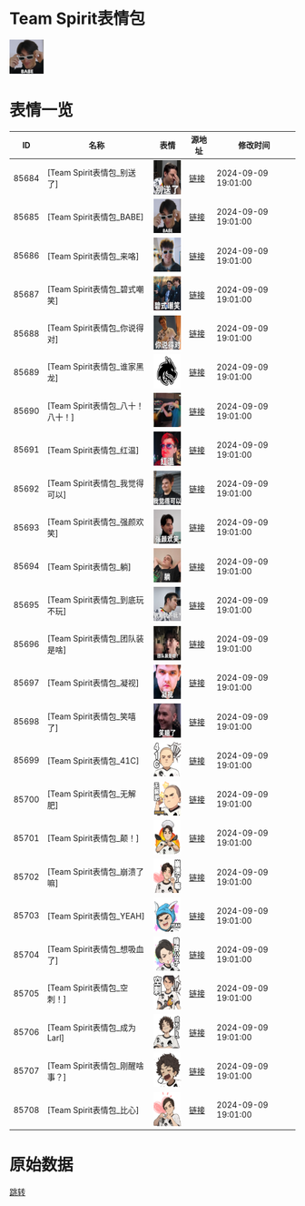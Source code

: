 # Team Spirit表情包

<img src="./cover.png" height="60" alt="cover" />

# 表情一览

|ID|名称|表情|源地址|修改时间|
|----|----|----|----|----|
|85684|[Team Spirit表情包_别送了]|<img src="./pic/085684_%5BTeam Spirit表情包_别送了%5D.png" height="60" alt="别送了"/>|[链接](https://i0.hdslb.com/bfs/garb/f996c753260c06314a823aefb4d3dc2fc39a769e.png)|2024-09-09 19:01:00|
|85685|[Team Spirit表情包_BABE]|<img src="./pic/085685_%5BTeam Spirit表情包_BABE%5D.png" height="60" alt="BABE"/>|[链接](https://i0.hdslb.com/bfs/garb/ab4d86849fe2002ffd98cd7ba55914b139ad122b.png)|2024-09-09 19:01:00|
|85686|[Team Spirit表情包_来咯]|<img src="./pic/085686_%5BTeam Spirit表情包_来咯%5D.png" height="60" alt="来咯"/>|[链接](https://i0.hdslb.com/bfs/garb/51b0d6ef870a0b2ac4af49cfca0a07d25f526484.png)|2024-09-09 19:01:00|
|85687|[Team Spirit表情包_碧式嘲笑]|<img src="./pic/085687_%5BTeam Spirit表情包_碧式嘲笑%5D.png" height="60" alt="碧式嘲笑"/>|[链接](https://i0.hdslb.com/bfs/garb/8b9ab578b1c6bdf80c93c191fa79dcc4ca353e7e.png)|2024-09-09 19:01:00|
|85688|[Team Spirit表情包_你说得对]|<img src="./pic/085688_%5BTeam Spirit表情包_你说得对%5D.png" height="60" alt="你说得对"/>|[链接](https://i0.hdslb.com/bfs/garb/04b233ac2ed657f37b47a763df9bc2934aff57ec.png)|2024-09-09 19:01:00|
|85689|[Team Spirit表情包_谁家黑龙]|<img src="./pic/085689_%5BTeam Spirit表情包_谁家黑龙%5D.png" height="60" alt="谁家黑龙"/>|[链接](https://i0.hdslb.com/bfs/garb/289659d176dcbdd40b93f5293b8d4c2dd285308a.png)|2024-09-09 19:01:00|
|85690|[Team Spirit表情包_八十！八十！]|<img src="./pic/085690_%5BTeam Spirit表情包_八十！八十！%5D.png" height="60" alt="八十！八十！"/>|[链接](https://i0.hdslb.com/bfs/garb/ef7904dc2c7e33a95dd303b7f7913c7c2089e6f3.png)|2024-09-09 19:01:00|
|85691|[Team Spirit表情包_红温]|<img src="./pic/085691_%5BTeam Spirit表情包_红温%5D.png" height="60" alt="红温"/>|[链接](https://i0.hdslb.com/bfs/garb/2201e9fb226af6e6c6a495dbb652336be6ba2e7a.png)|2024-09-09 19:01:00|
|85692|[Team Spirit表情包_我觉得可以]|<img src="./pic/085692_%5BTeam Spirit表情包_我觉得可以%5D.png" height="60" alt="我觉得可以"/>|[链接](https://i0.hdslb.com/bfs/garb/211448e9bd46484f08c3bffeafd2261f8a8e8427.png)|2024-09-09 19:01:00|
|85693|[Team Spirit表情包_强颜欢笑]|<img src="./pic/085693_%5BTeam Spirit表情包_强颜欢笑%5D.png" height="60" alt="强颜欢笑"/>|[链接](https://i0.hdslb.com/bfs/garb/f68442190d943ead296501fb61c4b753e5f2a77f.png)|2024-09-09 19:01:00|
|85694|[Team Spirit表情包_躺]|<img src="./pic/085694_%5BTeam Spirit表情包_躺%5D.png" height="60" alt="躺"/>|[链接](https://i0.hdslb.com/bfs/garb/304a89e147bd41cc18800b1dd9a7e9ea5b3d55f4.png)|2024-09-09 19:01:00|
|85695|[Team Spirit表情包_到底玩不玩]|<img src="./pic/085695_%5BTeam Spirit表情包_到底玩不玩%5D.png" height="60" alt="到底玩不玩"/>|[链接](https://i0.hdslb.com/bfs/garb/2407a93d8c585fc9b13cc0480024ac129dc314e7.png)|2024-09-09 19:01:00|
|85696|[Team Spirit表情包_团队装是啥]|<img src="./pic/085696_%5BTeam Spirit表情包_团队装是啥%5D.png" height="60" alt="团队装是啥"/>|[链接](https://i0.hdslb.com/bfs/garb/2536ee3efb02e10904db01d420a66d707748984e.png)|2024-09-09 19:01:00|
|85697|[Team Spirit表情包_凝视]|<img src="./pic/085697_%5BTeam Spirit表情包_凝视%5D.png" height="60" alt="凝视"/>|[链接](https://i0.hdslb.com/bfs/garb/d69c23d8ca3da9eb1a0f7e2672a22d1e6fdf6175.png)|2024-09-09 19:01:00|
|85698|[Team Spirit表情包_笑嘻了]|<img src="./pic/085698_%5BTeam Spirit表情包_笑嘻了%5D.png" height="60" alt="笑嘻了"/>|[链接](https://i0.hdslb.com/bfs/garb/14d7ddbe39edd67649b8e72088903f67977bbc15.png)|2024-09-09 19:01:00|
|85699|[Team Spirit表情包_41C]|<img src="./pic/085699_%5BTeam Spirit表情包_41C%5D.png" height="60" alt="41C"/>|[链接](https://i0.hdslb.com/bfs/garb/fbe20dc461d8e9e8ace173b2e4973d9f404a3185.png)|2024-09-09 19:01:00|
|85700|[Team Spirit表情包_无解肥]|<img src="./pic/085700_%5BTeam Spirit表情包_无解肥%5D.png" height="60" alt="无解肥"/>|[链接](https://i0.hdslb.com/bfs/garb/6cca747ae8015f47a7784635f7bf325d7c4ceef3.png)|2024-09-09 19:01:00|
|85701|[Team Spirit表情包_颠！]|<img src="./pic/085701_%5BTeam Spirit表情包_颠！%5D.png" height="60" alt="颠！"/>|[链接](https://i0.hdslb.com/bfs/garb/a09db3cd5b9ca1f4aebf50a588dd7b27f5056cee.png)|2024-09-09 19:01:00|
|85702|[Team Spirit表情包_崩溃了嘛]|<img src="./pic/085702_%5BTeam Spirit表情包_崩溃了嘛%5D.png" height="60" alt="崩溃了嘛"/>|[链接](https://i0.hdslb.com/bfs/garb/deb2d28369cc75b99eea90e29a0fa8e8a8fe2175.png)|2024-09-09 19:01:00|
|85703|[Team Spirit表情包_YEAH]|<img src="./pic/085703_%5BTeam Spirit表情包_YEAH%5D.png" height="60" alt="YEAH"/>|[链接](https://i0.hdslb.com/bfs/garb/a30748f621782d744484a2b57effe3f5f6c02801.png)|2024-09-09 19:01:00|
|85704|[Team Spirit表情包_想吸血了]|<img src="./pic/085704_%5BTeam Spirit表情包_想吸血了%5D.png" height="60" alt="想吸血了"/>|[链接](https://i0.hdslb.com/bfs/garb/aca6c297d235d35d61de3c142c8242f17ce221d1.png)|2024-09-09 19:01:00|
|85705|[Team Spirit表情包_空刺！]|<img src="./pic/085705_%5BTeam Spirit表情包_空刺！%5D.png" height="60" alt="空刺！"/>|[链接](https://i0.hdslb.com/bfs/garb/ba9491b74796436e908aa43fafc75d9a0881e4ee.png)|2024-09-09 19:01:00|
|85706|[Team Spirit表情包_成为Larl]|<img src="./pic/085706_%5BTeam Spirit表情包_成为Larl%5D.png" height="60" alt="成为Larl"/>|[链接](https://i0.hdslb.com/bfs/garb/cf658ce928f0c2378bfcfd8f49d84e58d5575e4c.png)|2024-09-09 19:01:00|
|85707|[Team Spirit表情包_刚醒啥事？]|<img src="./pic/085707_%5BTeam Spirit表情包_刚醒啥事？%5D.png" height="60" alt="刚醒啥事？"/>|[链接](https://i0.hdslb.com/bfs/garb/4c93bc057461963b5a221892210ef222838d30b1.png)|2024-09-09 19:01:00|
|85708|[Team Spirit表情包_比心]|<img src="./pic/085708_%5BTeam Spirit表情包_比心%5D.png" height="60" alt="比心"/>|[链接](https://i0.hdslb.com/bfs/garb/e930eaa3e1e9c66a5e8ce1100d030af74b521689.png)|2024-09-09 19:01:00|

# 原始数据

[跳转](./raw.json)


